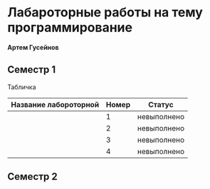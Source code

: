 # Лабароторные работы на тему программирование 
**Артем Гусейнов**
## Семестр 1 

Табличка

|Название лабороторной|Номер|Статус|
|-|---|--|
|  | 1  | невыполнено  | 
|  | 2  | невыполнено  | 
|  | 3 | невыполнено  | 
|  | 4  | невыполнено  | 

## Семестр 2
 
